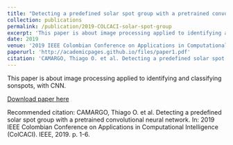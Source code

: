 ```yaml
---
title: "Detecting a predefined solar spot group with a pretrained convolutional neural network"
collection: publications
permalink: /publication/2019-COLCACI-solar-spot-group
excerpt: 'This paper is about image processing applied to identifying and classifying sonspots, with CNN.'
date: 2019
venue: '2019 IEEE Colombian Conference on Applications in Computational Intelligence (ColCACI)'
paperurl: 'http://academicpages.github.io/files/paper1.pdf'
citation: 'CAMARGO, Thiago O. et al. Detecting a predefined solar spot group with a pretrained convolutional neural network. In: 2019 IEEE Colombian Conference on Applications in Computational Intelligence (ColCACI). IEEE, 2019. p. 1-6.'
---
```

This paper is about image processing applied to identifying and classifying sonspots, with CNN.

[Download paper here](http://academicpages.github.io/files/paper1.pdf)

Recommended citation: CAMARGO, Thiago O. et al. Detecting a predefined solar spot group with a pretrained convolutional neural network. In: 2019 IEEE Colombian Conference on Applications in Computational Intelligence (ColCACI). IEEE, 2019. p. 1-6.